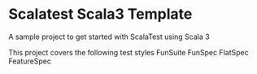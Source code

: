 # Scalatest Scala3 Template

A sample project to get started with ScalaTest using Scala 3

This project covers the following test styles 
 FunSuite
 FunSpec
 FlatSpec
 FeatureSpec
